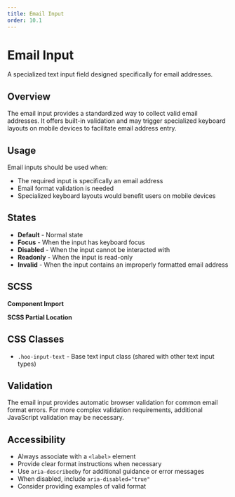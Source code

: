 ```yaml
---
title: Email Input
order: 10.1
---
```


# Email Input

A specialized text input field designed specifically for email addresses.

## Overview

The email input provides a standardized way to collect valid email addresses. It offers built-in validation and may trigger specialized keyboard layouts on mobile devices to facilitate email address entry.

## Usage

Email inputs should be used when:
* The required input is specifically an email address
* Email format validation is needed
* Specialized keyboard layouts would benefit users on mobile devices

## States

* **Default** - Normal state
* **Focus** - When the input has keyboard focus
* **Disabled** - When the input cannot be interacted with
* **Readonly** - When the input is read-only
* **Invalid** - When the input contains an improperly formatted email address

## SCSS

**Component Import**

**SCSS Partial Location**

## CSS Classes

* `.hoo-input-text` - Base text input class (shared with other text input types)

## Validation

The email input provides automatic browser validation for common email format errors. For more complex validation requirements, additional JavaScript validation may be necessary.

## Accessibility

* Always associate with a `<label>` element
* Provide clear format instructions when necessary
* Use `aria-describedby` for additional guidance or error messages
* When disabled, include `aria-disabled="true"`
* Consider providing examples of valid format
